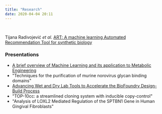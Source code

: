 ```yaml
---
title: "Research"
date: 2020-04-04 20:11
---
```

&nbsp;

Tijana Radivojević _et al._ [ART: A machine learning Automated Recommendation
Tool for synthetic biology](https://arxiv.org/abs/1911.11091)

### Presentations

  * [A brief overview of Machine Learning and its application to Metabolic
Engineering](/research/static/ml_metabolic_engineering.pdf)
  * "Techniques for the purification of murine norovirus glycan binding domains"
  * [Advancing Wet and Dry Lab Tools to Accelerate the BioFoundry Design-Build
Process](/research/static/advancing_wet_and_dry_lab_tools.pdf)
  * "TOP-10cc: a streamlined cloning system with inducible copy-control"
  * "Analysis of LOXL2 Mediated Regulation of the SPTBN1 Gene in Human Gingival
Fibroblasts"

